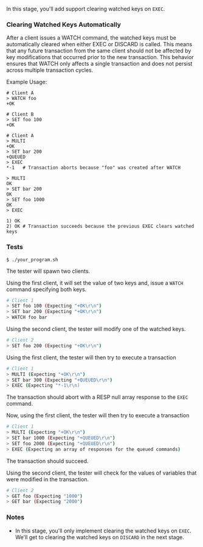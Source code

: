 In this stage, you'll add support clearing watched keys on `EXEC`.

### Clearing Watched Keys Automatically
After a client issues a WATCH command, the watched keys must be automatically cleared when either EXEC or DISCARD is called.
This means that any future transaction from the same client should not be affected by key modifications that occurred prior to the new transaction.
This behavior ensures that WATCH only affects a single transaction and does not persist across multiple transaction cycles.

Example Usage:

```
# Client A
> WATCH foo
+OK

# Client B
> SET foo 100
+OK

# Client A
> MULTI
+OK
> SET bar 200
+QUEUED
> EXEC
*-1   # Transaction aborts because "foo" was created after WATCH

> MULTI
OK
> SET bar 200
OK
> SET foo 1000
OK
> EXEC

1) OK
2) OK # Transaction succeeds because the previous EXEC clears watched keys
```

### Tests

```
$ ./your_program.sh
```

The tester will spawn two clients.

Using the first client, it will set the value of two keys and, issue a `WATCH` command specifying both keys.

```bash
# Client 1
> SET foo 100 (Expecting "+OK\r\n")
> SET bar 200 (Expecting "+OK\r\n")
> WATCH foo bar
```

Using the second client, the tester will modify one of the watched keys.

```bash
# Client 2
> SET foo 200 (Expecting "+OK\r\n")
```

Using the first client, the tester will then try to execute a transaction

```bash
# Client 1
> MULTI (Expecting "+OK\r\n")
> SET bar 300 (Expecting "+QUEUED\r\n")
> EXEC (Expecting "*-1\r\n)
```

The transaction should abort with a RESP null array response to the `EXEC` command.

Now, using the first client, the tester will then try to execute a transaction

```bash
# Client 1
> MULTI (Expecting "+OK\r\n")
> SET bar 1000 (Expecting "+QUEUED\r\n")
> SET foo 2000 (Expecting "+QUEUED\r\n")
> EXEC (Expecting an array of responses for the queued commands)
```

The transaction should succeed.

Using the second client, the tester will check for the values of variables that were modified in the transaction.

```bash
# Client 2
> GET foo (Expecting "1000")
> GET bar (Expecting "2000")
```

### Notes

- In this stage, you'll only implement clearing the watched keys on `EXEC`. We'll get to clearing the watched keys on `DISCARD` in the next stage.